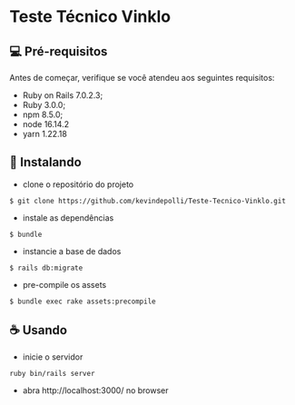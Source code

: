 # Teste Técnico Vinklo


## 💻 Pré-requisitos

Antes de começar, verifique se você atendeu aos seguintes requisitos:

-  Ruby on Rails 7.0.2.3;
-   Ruby 3.0.0;
-   npm 8.5.0;
-   node 16.14.2
-   yarn 1.22.18

## 🚀 Instalando 

* clone o repositório do projeto
```
$ git clone https://github.com/kevindepolli/Teste-Tecnico-Vinklo.git
```
* instale as dependências
```
$ bundle
``` 
* instancie a base de dados
```
$ rails db:migrate
``` 

* pre-compile os assets
```
$ bundle exec rake assets:precompile
``` 
## ☕ Usando 

* inicie o servidor
```
ruby bin/rails server
```
* abra http://localhost:3000/ no browser

